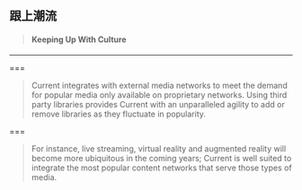 ## 跟上潮流

> #### Keeping Up With Culture

---

===

> Current integrates with external media networks to meet the demand for popular media only available on proprietary networks. Using third party libraries provides Current with an unparalleled agility to add or remove libraries as they fluctuate in popularity.

===

> For instance, live streaming, virtual reality and augmented reality will become more ubiquitous in the coming years; Current is well suited to integrate the most popular content networks that serve those types of media.



